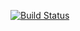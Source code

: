 [![Build Status](https://travis-ci.org/kevinprabhakar/sequelize-itp405.svg?branch=master)](https://travis-ci.org/kevinprabhakar/sequelize-itp405)
